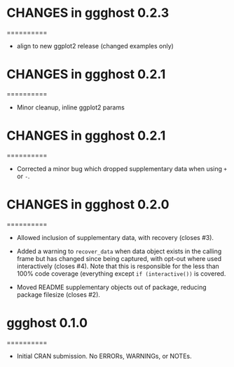 # CHANGES in ggghost 0.2.3
==========

* align to new ggplot2 release (changed examples only)

# CHANGES in ggghost 0.2.1
==========

* Minor cleanup, inline ggplot2 params


# CHANGES in ggghost 0.2.1
==========

* Corrected a minor bug which dropped supplementary data when using `+` or `-`.

# CHANGES in ggghost 0.2.0
==========

* Allowed inclusion of supplementary data, with recovery (closes #3).

* Added a warning to `recover_data` when data object exists in the calling frame
but has changed since being captured, with opt-out where used interactively 
(closes #4). Note that this is responsible for the less than 100% code coverage
(everything except `if (interactive())` is covered.

* Moved README supplementary objects out of package, reducing package filesize 
(closes #2).

# ggghost 0.1.0
==========

* Initial CRAN submission. No ERRORs, WARNINGs, or NOTEs.
